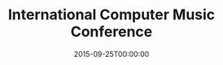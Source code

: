 ---
acronym: ICMC 2015
date: '2015-09-25T00:00:00'
ext_url: http://icmc2015.unt.edu/
location: Denton, Texas, USA
submission_date: '2015-02-08T00:00:00'
title: International Computer Music Conference
---